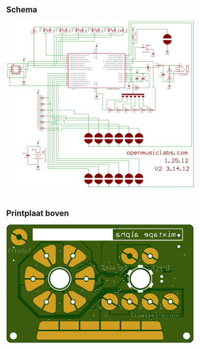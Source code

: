 ## Schema
<img src="https://github.com/pappavis/mixtape_alpha/blob/master/Mixtape_EagleCAD/mixtape2_sch.png?raw=true"><br/>
<br/>
## Printplaat boven
<img src="https://github.com/pappavis/mixtape_alpha/blob/master/plaatjes/mixtape-alpha-printplaat_boven.png?raw=true"> <br/>
<br/>
